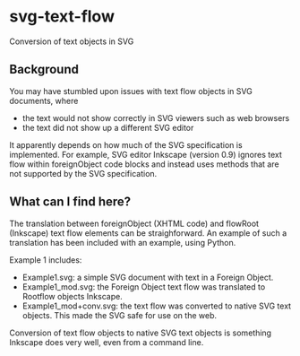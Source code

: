 # svg-text-flow
Conversion of text objects in SVG 

## Background

You may have stumbled upon issues with text flow objects in SVG documents, where
 * the text would not show correctly in SVG viewers such as web browsers
 * the text did not show up a different SVG editor

It apparently depends on how much of the SVG specification is implemented. For example, SVG editor Inkscape (version 0.9) ignores text flow within foreignObject code blocks and instead uses methods that are not supported by the SVG specification. 

## What can I find here?

The translation between foreignObject (XHTML code) and flowRoot (Inkscape) text flow elements can be straighforward. An example of such a translation has been included with an example, using Python.

Example 1 includes:
* Example1.svg: a simple SVG document with text in a Foreign Object.
* Example1_mod.svg: the Foreign Object text flow was translated to Rootflow objects Inkscape. 
* Example1_mod+conv.svg: the text flow was converted to native SVG text objects. This made the SVG safe for use on the web.

Conversion of text flow objects to native SVG text objects is something Inkscape does very well, even from a command line.




